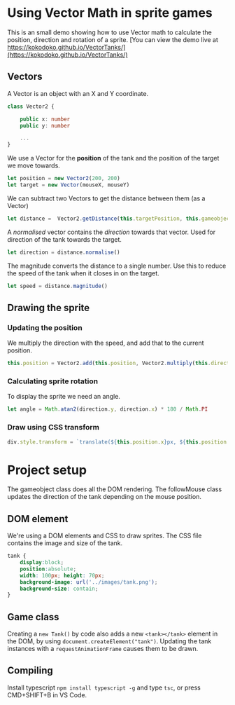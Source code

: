 # Using Vector Math in sprite games

This is an small demo showing how to use Vector math to calculate the position, direction and rotation of a sprite. [You can view the demo live at https://kokodoko.github.io/VectorTanks/](https://kokodoko.github.io/VectorTanks/)

## Vectors

A Vector is an object with an X and Y coordinate. 

```typescript
class Vector2 {

    public x: number
    public y: number

    ...
}
```


We use a Vector for the **position** of the tank and the position of the target we move towards.

```typescript
let position = new Vector2(200, 200)
let target = new Vector(mouseX, mouseY)
```

We can subtract two Vectors to get the distance between them (as a Vector)
```typescript
let distance =  Vector2.getDistance(this.targetPosition, this.gameobject.position)
```

A *normalised* vector contains the *direction* towards that vector. Used for direction of the tank towards the target.

```typescript
let direction = distance.normalise()
```

The magnitude converts the distance to a single number. Use this to reduce the speed of the tank when it closes in on the target.

```typescript
let speed = distance.magnitude()
```

## Drawing the sprite

### Updating the position

We multiply the direction with the speed, and add that to the current position. 
```typescript
this.position = Vector2.add(this.position, Vector2.multiply(this.direction, this.speed))
```


### Calculating sprite rotation

To display the sprite we need an angle. 

```typescript
let angle = Math.atan2(direction.y, direction.x) * 180 / Math.PI
```

### Draw using CSS transform
```typescript
div.style.transform = `translate(${this.position.x}px, ${this.position.y}px) rotate(${angle}deg)`
```

# Project setup

The gameobject class does all the DOM rendering. The followMouse class updates the direction of the tank depending on the mouse position.

## DOM element

We're using a DOM elements and CSS to draw sprites. The CSS file contains the image and size of the tank.
```css
tank {
    display:block;
    position:absolute;
    width: 100px; height: 70px;
    background-image: url('../images/tank.png');
    background-size: contain;
}
```

## Game class

Creating a `new Tank()` by code also adds a new `<tank></tank>` element in the DOM, by using `document.createElement("tank")`. Updating the tank instances with a `requestAnimationFrame` causes them to be drawn.

## Compiling

Install typescript `npm install typescript -g` and type `tsc`, or press CMD+SHIFT+B in VS Code.
